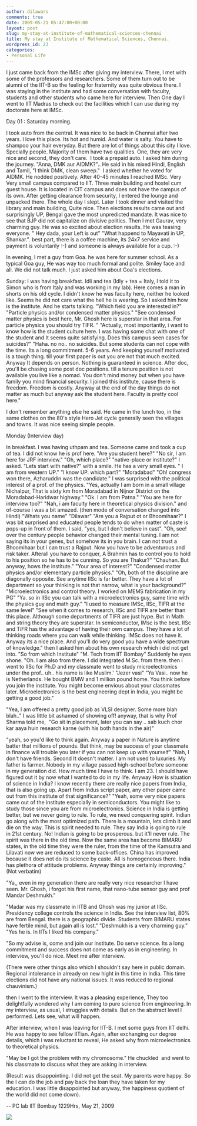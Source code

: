 ```yaml
---
author: dilawars
comments: true
date: 2009-05-21 05:47:00+00:00
layout: post
slug: my-stay-at-institute-of-mathematical-sciences-chennai
title: My stay at Institute of Mathematical Sciences, Chennai.
wordpress_id: 23
categories:
- Personal Life
---
```


I just came back from the IMSc after giving my interview. There, I met with some of the professors and researchers. Some of them turn out to be alumni of the IIT-B so the feeling for fraternity was quite obvious there. I was staying in the institute and had some conversation with faculty, students and other students who came here for interview. Then One day I went to IIT Madras to check out the facilities which I can use during my doctorate here at IMSc.

Day 01 : Saturday morning.

I took auto from the central. It was nice to be back in Chennai after two years. I love this place. Its hot and humid. And water is salty. You have to shampoo your hair everyday. But there are lot of things about this city I love. Specially people. Majority of them have two qualities. One, they are very nice and second, they don't care.  I took a prepaid auto. I asked him during the journey. "Anna, DMK aur AIDMK?".. He said in his mixed Hindi, English and Tamil, "I think DMK, clean sweep."  I asked whether he voted for AIDMK. He nodded positively. After 40-45 minutes I reached IMSc. Very Very small campus compared to IIT. Three main building and hostel cum guest house. It is located in CIT campus and does not have the campus of its own. After getting clearance from security, I entered the lounge and unpacked there. The whole day I slept. Later I took dinner and visited the library and main building, Quite nice. Then elections results came out and surprisingly UP, Bengal gave the most unpredicted mandate. It was nice to see that BJP did not capitalize on divisive politics. Then I met Gaurav, very charming guy. He was so excited about election results. He was teasing everyone. " Hey dada, your Left is out" "What happend to Mayavati in UP, Shankar.". best part, there is a coffee machine, its 24x7 service and payment is voluntarily :-) and someone is always available for a cup. :-)

In evening, I met a guy from Goa. he was here for summer school. As a typical Goa guy, He was way too much formal and polite. Smiley face and all. We did not talk much. I just asked him about Goa's elections.

Sunday:
I was having breakfast. Idli and tea (Idly + tea = Italy, I told it to Simon who is from Italy and was working in my lab). Here comes a man in shorts on his old cycle. I didn't know he was faculty here, neither he looked like. Seems he did not care what the hell he is wearing. So I asked him how is the institute. And he starts talking.
"Which field you are interested in?"
"Particle physics and/or condensed matter physics."
"See condensed matter physics is best here, Mr. Ghosh here is superstar in that area. For particle physics you should try TIFR. "
"Actually, most importantly, i want to know how is the student culture here. I was having some chat with one of the student and It seems quite satisfying. Does this campus seen cases for suicides?"
"Haha. no no.. no suicides. But some students can not cope with the time. Its a long commitment. 5-6 years. And keeping yourself motivated is a tough thing. till your first paper is out you are not that much excited. Anyway It depends on person. Nothing is guaranteed in science. After doc, you'll be chasing some post doc positions. till a tenure position is not available you live like a nomad. You don't mind money but when you have family you mind financial security. I joined this institute, cause there is freedom. Freedom is costly. Anyway at the end of the day things do not matter as much but anyway ask the student here. Faculty is pretty cool here."

I don't remember anything else he said. He came in the lunch too, in the same clothes on the 80's style Hero Jet cycle generally seen the villages and towns. It was nice seeing simple people.

Monday (Interview day)

In breakfast. I was having uthpam and tea. Someone came and took a cup of tea. I did not know he is prof here. "Are you student here?" "No sir, I am here for JRF interview." "Oh, which place?" "native-place or institute?" I asked. "Lets start with native?" with a smile. He has a very small eyes. " I am from western UP."
"I know UP. which part?"
"Moradabad"
"Oh! congress won there, Azharuddin was the candidate."
I was surprised with the political interest of a prof. of the physics. "Yes, actually I am born in a small village Nichalpur, That is sixty km from Moradabad in Nijnor District on the Moradabad-Haridwar highway."
"Ok. I am from Patna."
"You are here for interview too?"
"Nah, i am faculty here in theoretical physics division." and of-course i was a bit amazed.
(then mode of conversation changed into Hindi)
"Whats you name"
"Dilawar"
"Are you a Rajput ot or Bhoomihaar?"
I was bit surprised and educated people tends to do when matter of caste is pops-up in front of them. I said, "yes, but I don't believe in cast".
"Oh, see! over the century people behavior changed their mental tuning. I am not saying its in your genes, but somehow its in you brain. I can not trust a Bhoomihaar but i can trust a Rajput. Now you have to be adventurous and risk taker. Afterall you have to conquer, A Brahmin has to control you to hold to his position so he has to be cunning. So you are Thakur?"
"Chauhan. But anyway, hows the institute."
"Your area of interest?"
"Condensed matter physics and/or elementary particle physics."
"Oh, both of the discipline are diagonally opposite. See anytime IISc is far better. They have a lot of department so your thinking is not that narrow, what is your background?"
"Microelectronics and control theory. I worked on MEMS fabrication in my PG"
"Ya. so in IISc you can talk with a microelectronics guy, same time with the physics guy and math guy."
"I used to measure IMSc, IISc, TIFR at the same level"
"See when it comes to research, IISc and TIFR are better than this place. Although some departments of TIFR are just hype. But in Math and string theory they are superstar. In semiconductor, IMsc is the best. IISc and TiFR has the advantage of having their own campus. They have a lot of thinking roads where you can walk while thinking. IMSc does not have it. Anyway its a nice place. And you'll do very good you have a wide spectrum of knowledge."
then I asked him about his own research which i did not get into.
"So from which Institute"
"M. Tech from IIT Bombay"
Suddenly he eyes shone. "Oh. I am also from there. I did integrated M.Sc. from there. then i went to IISc for Ph.D and my classmate went to study microelectronics under the prof.. uh.. his name is like Muslim.'
"Jezer vasi"
"Ya Vasi.. now he is Netherlands. He bought BMW and 1 million pound home. You think before you join the institute. You might become envious about your classmates later. Microelectronics is the best engineering dept in India, you might be getting a good job."

"Yea, I am offered a pretty good job as VLSI designer. Some more blah blah.."
I was little bit ashamed of showing off! anyway, that is why Prof Sharma told me,  "Go sit in placement, later you can say .. sab kuch chor kar aaya huin research karne (with his both hands in the air)"

"yeah, so you'd like to think again. Anyway a paper in Nature is anytime batter that millions of pounds. But think, may be success of your classmate in finance will trouble you later if you can not keep up with yourself"
"Nah, I don't have friends. Second It doesn't matter. I am not used to luxuries. My father is farmer. Nobody in my village passed high-school before someone in my generation did. How much time I have to think. I am 23. I should have figured out it by now what I wanted to do in my life. Anyway How is situation of science in India? I know recently there are really nice papers from India, that is also going up. Apart from Indus script paper, any other paper came out from this institute of that significance?"
"Yeah, some very nice papers came out of the institute especially in semiconductors. You might like to study those since you are from microelectronics. Science in India is getting better, but we never going to rule. To rule, we need conquering spirit. Indian go along with the most optimized path. There is a mountain, lets climb it and die on the way. This is spirit needed to rule. They say India is going to rule in 21st century. No! Indian is going to be prosperous. but it'll never rule. The spirit was there in the old time. Now the same area has become BIMARU states, in the old time they were the ruler, from the time of the Kamsutra and Lilavati now we are reduced to some back-offices. China has improved because it does not do its science by caste. All is homogeneous there. India has plethora of attitude problems. Anyway things are certainly improving." (Not verbatim)

"Ya,, even in my generation there are really very nice researcher I have seen. Mr. Ghosh, i forgot his first name, that nano-tube sensor guy and prof Mandar Deshmukh."

"Madar was my classmate in IITB and Ghosh was my junior at IISc. Presidency college controls the science in India. See the interview list, 80% are from Bengal. there is a geographic divide. Students from BIMARU states have fertile mind, but again all is lost."
"Deshmukh is a very charming guy."
"Yes he is. In IITs I liked his company."

"So my advise is, come and join our institute. Do serve science. Its a long commitment and success does not come as early as in engineering. In interview, you'll do nice. Meet me after interview.

(There were other things also which I shouldn't say here in public domain. Regional intolerance in already on new hight in this time in India. This time elections did not have any national issues. It was reduced to regional chauvinism.)

then I went to the interview. It was a pleasing experience, They too delightfully wondered why I am coming to pure science from engineering. In my interview, as usual, I struggles with details. But on the abstract level I performed. Lets see, what will happen.

After interview, when I was leaving for IIT-B. I met some guys from IIT delhi. He was happy to see fellow IITian. Again, after exchanging our degree details, which i was reluctant to reveal, He asked why from microelectronics to theoretical physics.

"May be I got the problem with my chromosome."
He chuckled  and went to his classmate to discuss what they are asking in interview.

(Result was disappointing. I did not get the seat. My parents were happy. So the I can do the job and pay back the loan they have taken for my education. I was little disappointed but anyway, the happiness quotient of the world did not come down).

--
PC lab
IIT Bombay
1229Hrs, May 21, 2009


![](http://dilawarrajput.files.wordpress.com/2009/05/3794193585985230867-9104717315841692733.gif)
